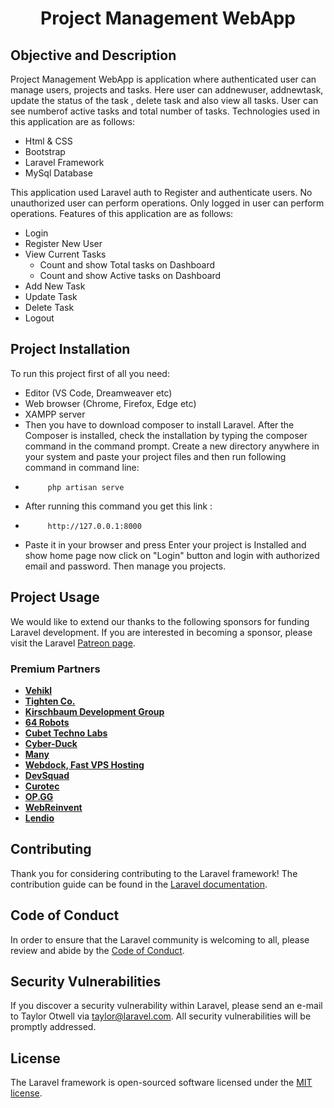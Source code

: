 <h1 align="center">Project Management WebApp</h1>

## Objective and Description 
Project Management WebApp is application where authenticated user can manage users, projects and tasks. Here user can addnewuser, addnewtask, update the status of the task , delete task and also view all tasks. User can see numberof active tasks and total number of tasks. Technologies used in this application are as follows:

- Html & CSS
- Bootstrap
- Laravel Framework
- MySql Database

This application used Laravel auth to Register and authenticate users. No unauthorized user can perform operations. Only logged in user can perform operations. Features of this application are as follows:

- Login
- Register New User
- View Current Tasks
    - Count and show Total tasks on Dashboard
    - Count and show Active tasks on Dashboard
- Add New Task
- Update Task
- Delete Task
- Logout

## Project Installation

To run this project first of all you need: 
- Editor (VS Code, Dreamweaver etc)
- Web browser (Chrome, Firefox, Edge etc)
- XAMPP server
- Then you have to download composer to install Laravel. After the Composer is installed, check the installation by typing the composer command in the command prompt. Create a new directory anywhere in your system and paste your project files and then run following command in command line: 
-          php artisan serve
- After running this command you get this link : 
-          http://127.0.0.1:8000
- Paste it in your browser and press Enter your project is Installed and show home page now click on "Login" button and login with authorized email and password. Then manage you projects.

## Project Usage

We would like to extend our thanks to the following sponsors for funding Laravel development. If you are interested in becoming a sponsor, please visit the Laravel [Patreon page](https://patreon.com/taylorotwell).

### Premium Partners

- **[Vehikl](https://vehikl.com/)**
- **[Tighten Co.](https://tighten.co)**
- **[Kirschbaum Development Group](https://kirschbaumdevelopment.com)**
- **[64 Robots](https://64robots.com)**
- **[Cubet Techno Labs](https://cubettech.com)**
- **[Cyber-Duck](https://cyber-duck.co.uk)**
- **[Many](https://www.many.co.uk)**
- **[Webdock, Fast VPS Hosting](https://www.webdock.io/en)**
- **[DevSquad](https://devsquad.com)**
- **[Curotec](https://www.curotec.com/services/technologies/laravel/)**
- **[OP.GG](https://op.gg)**
- **[WebReinvent](https://webreinvent.com/?utm_source=laravel&utm_medium=github&utm_campaign=patreon-sponsors)**
- **[Lendio](https://lendio.com)**

## Contributing

Thank you for considering contributing to the Laravel framework! The contribution guide can be found in the [Laravel documentation](https://laravel.com/docs/contributions).

## Code of Conduct

In order to ensure that the Laravel community is welcoming to all, please review and abide by the [Code of Conduct](https://laravel.com/docs/contributions#code-of-conduct).

## Security Vulnerabilities

If you discover a security vulnerability within Laravel, please send an e-mail to Taylor Otwell via [taylor@laravel.com](mailto:taylor@laravel.com). All security vulnerabilities will be promptly addressed.

## License

The Laravel framework is open-sourced software licensed under the [MIT license](https://opensource.org/licenses/MIT).
